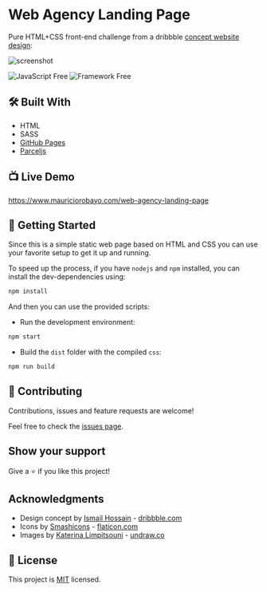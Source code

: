 # Web Agency Landing Page

Pure HTML+CSS front-end challenge from a dribbble [concept website design](https://dribbble.com/shots/9587077-Web-Agency):

![screenshot](https://repository-images.githubusercontent.com/235139658/fc358f80-3c45-11ea-8cb2-23d8893ebc64)

![JavaScript Free](https://img.shields.io/badge/JavaScript-Free-brightgreen)
![Framework Free](https://img.shields.io/badge/Framework-Free-brightgreen)

## 🛠️ Built With

- HTML
- SASS
- [GitHub Pages](https://pages.github.com/)
- [Parceljs](https://parceljs.org/)

## 📺 Live Demo

https://www.mauriciorobayo.com/web-agency-landing-page

## 🎯 Getting Started

Since this is a simple static web page based on HTML and CSS you can use your favorite setup to get it up and running.

To speed up the process, if you have `nodejs` and `npm` installed, you can install the dev-dependencies using:

```sh
npm install
```

And then you can use the provided scripts:

- Run the development environment:

```sh
npm start
```

- Build the `dist` folder with the compiled `css`:

```sh
npm run build
```

## 🤝 Contributing

Contributions, issues and feature requests are welcome!

Feel free to check the [issues page](https://github.com/MauricioRobayo/web-agency-landing-page/issues).

## Show your support

Give a ⭐️ if you like this project!

## Acknowledgments

- Design concept by [Ismail Hossain](https://dribbble.com/uiuxismail) - [dribbble.com](https://dribbble.com/)
- Icons by [Smashicons](https://www.flaticon.com/authors/smashicons) - [flaticon.com](https://www.flaticon.com/)
- Images by [Katerina Limpitsouni](https://twitter.com/ninalimpi) - [undraw.co](https://undraw.co)

## 📝 License

This project is [MIT](lic.url) licensed.
